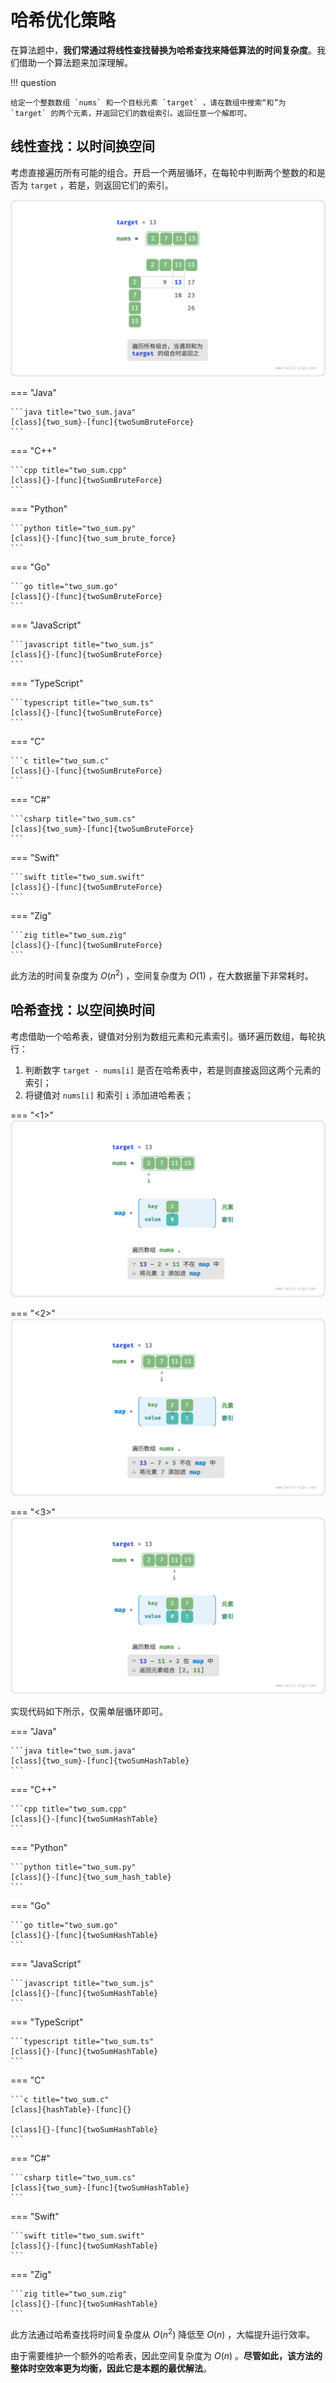 # 哈希优化策略

在算法题中，**我们常通过将线性查找替换为哈希查找来降低算法的时间复杂度**。我们借助一个算法题来加深理解。

!!! question

    给定一个整数数组 `nums` 和一个目标元素 `target` ，请在数组中搜索“和”为 `target` 的两个元素，并返回它们的数组索引。返回任意一个解即可。

## 线性查找：以时间换空间

考虑直接遍历所有可能的组合。开启一个两层循环，在每轮中判断两个整数的和是否为 `target` ，若是，则返回它们的索引。

![线性查找求解两数之和](replace_linear_by_hashing.assets/two_sum_brute_force.png)

=== "Java"

    ```java title="two_sum.java"
    [class]{two_sum}-[func]{twoSumBruteForce}
    ```

=== "C++"

    ```cpp title="two_sum.cpp"
    [class]{}-[func]{twoSumBruteForce}
    ```

=== "Python"

    ```python title="two_sum.py"
    [class]{}-[func]{two_sum_brute_force}
    ```

=== "Go"

    ```go title="two_sum.go"
    [class]{}-[func]{twoSumBruteForce}
    ```

=== "JavaScript"

    ```javascript title="two_sum.js"
    [class]{}-[func]{twoSumBruteForce}
    ```

=== "TypeScript"

    ```typescript title="two_sum.ts"
    [class]{}-[func]{twoSumBruteForce}
    ```

=== "C"

    ```c title="two_sum.c"
    [class]{}-[func]{twoSumBruteForce}
    ```

=== "C#"

    ```csharp title="two_sum.cs"
    [class]{two_sum}-[func]{twoSumBruteForce}
    ```

=== "Swift"

    ```swift title="two_sum.swift"
    [class]{}-[func]{twoSumBruteForce}
    ```

=== "Zig"

    ```zig title="two_sum.zig"
    [class]{}-[func]{twoSumBruteForce}
    ```

此方法的时间复杂度为 $O(n^2)$ ，空间复杂度为 $O(1)$ ，在大数据量下非常耗时。

## 哈希查找：以空间换时间

考虑借助一个哈希表，键值对分别为数组元素和元素索引。循环遍历数组，每轮执行：

1. 判断数字 `target - nums[i]` 是否在哈希表中，若是则直接返回这两个元素的索引；
2. 将键值对 `nums[i]` 和索引 `i` 添加进哈希表；

=== "<1>"
    ![辅助哈希表求解两数之和](replace_linear_by_hashing.assets/two_sum_hashtable_step1.png)

=== "<2>"
    ![two_sum_hashtable_step2](replace_linear_by_hashing.assets/two_sum_hashtable_step2.png)

=== "<3>"
    ![two_sum_hashtable_step3](replace_linear_by_hashing.assets/two_sum_hashtable_step3.png)

实现代码如下所示，仅需单层循环即可。

=== "Java"

    ```java title="two_sum.java"
    [class]{two_sum}-[func]{twoSumHashTable}
    ```

=== "C++"

    ```cpp title="two_sum.cpp"
    [class]{}-[func]{twoSumHashTable}
    ```

=== "Python"

    ```python title="two_sum.py"
    [class]{}-[func]{two_sum_hash_table}
    ```

=== "Go"

    ```go title="two_sum.go"
    [class]{}-[func]{twoSumHashTable}
    ```

=== "JavaScript"

    ```javascript title="two_sum.js"
    [class]{}-[func]{twoSumHashTable}
    ```

=== "TypeScript"

    ```typescript title="two_sum.ts"
    [class]{}-[func]{twoSumHashTable}
    ```

=== "C"

    ```c title="two_sum.c"
    [class]{hashTable}-[func]{}

    [class]{}-[func]{twoSumHashTable}
    ```

=== "C#"

    ```csharp title="two_sum.cs"
    [class]{two_sum}-[func]{twoSumHashTable}
    ```

=== "Swift"

    ```swift title="two_sum.swift"
    [class]{}-[func]{twoSumHashTable}
    ```

=== "Zig"

    ```zig title="two_sum.zig"
    [class]{}-[func]{twoSumHashTable}
    ```

此方法通过哈希查找将时间复杂度从 $O(n^2)$ 降低至 $O(n)$ ，大幅提升运行效率。

由于需要维护一个额外的哈希表，因此空间复杂度为 $O(n)$ 。**尽管如此，该方法的整体时空效率更为均衡，因此它是本题的最优解法**。

